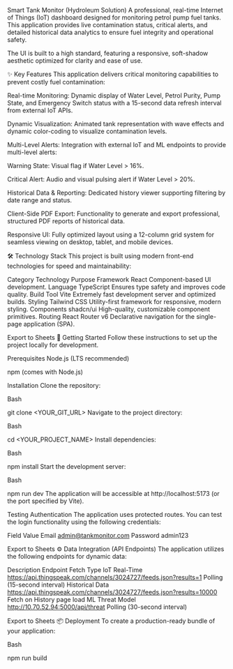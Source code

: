 Smart Tank Monitor (Hydroleum Solution)
A professional, real-time Internet of Things (IoT) dashboard designed for monitoring petrol pump fuel tanks. This application provides live contamination status, critical alerts, and detailed historical data analytics to ensure fuel integrity and operational safety.

The UI is built to a high standard, featuring a responsive, soft-shadow aesthetic optimized for clarity and ease of use.

✨ Key Features
This application delivers critical monitoring capabilities to prevent costly fuel contamination:

Real-time Monitoring: Dynamic display of Water Level, Petrol Purity, Pump State, and Emergency Switch status with a 15-second data refresh interval from external IoT APIs.

Dynamic Visualization: Animated tank representation with wave effects and dynamic color-coding to visualize contamination levels.

Multi-Level Alerts: Integration with external IoT and ML endpoints to provide multi-level alerts:

Warning State: Visual flag if Water Level > 16%.

Critical Alert: Audio and visual pulsing alert if Water Level > 20%.

Historical Data & Reporting: Dedicated history viewer supporting filtering by date range and status.

Client-Side PDF Export: Functionality to generate and export professional, structured PDF reports of historical data.

Responsive UI: Fully optimized layout using a 12-column grid system for seamless viewing on desktop, tablet, and mobile devices.

🛠 Technology Stack
This project is built using modern front-end technologies for speed and maintainability:

Category	Technology	Purpose
Framework	React	Component-based UI development.
Language	TypeScript	Ensures type safety and improves code quality.
Build Tool	Vite	Extremely fast development server and optimized builds.
Styling	Tailwind CSS	Utility-first framework for responsive, modern styling.
Components	shadcn/ui	High-quality, customizable component primitives.
Routing	React Router v6	Declarative navigation for the single-page application (SPA).

Export to Sheets
🚀 Getting Started
Follow these instructions to set up the project locally for development.

Prerequisites
Node.js (LTS recommended)

npm (comes with Node.js)

Installation
Clone the repository:

Bash

git clone <YOUR_GIT_URL>
Navigate to the project directory:

Bash

cd <YOUR_PROJECT_NAME>
Install dependencies:

Bash

npm install
Start the development server:

Bash

npm run dev
The application will be accessible at http://localhost:5173 (or the port specified by Vite).

Testing Authentication
The application uses protected routes. You can test the login functionality using the following credentials:

Field	Value
Email	admin@tankmonitor.com
Password	admin123

Export to Sheets
⚙️ Data Integration (API Endpoints)
The application utilizes the following endpoints for dynamic data:

Description	Endpoint	Fetch Type
IoT Real-Time	https://api.thingspeak.com/channels/3024727/feeds.json?results=1	Polling (15-second interval)
Historical Data	https://api.thingspeak.com/channels/3024727/feeds.json?results=10000	Fetch on History page load
ML Threat Model	http://10.70.52.94:5000/api/threat	Polling (30-second interval)

Export to Sheets
📦 Deployment
To create a production-ready bundle of your application:

Bash

npm run build
